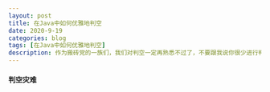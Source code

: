 ```yaml
---
layout: post
title: 在Java中如何优雅地判空
date: 2020-9-19
categories: blog
tags: [在Java中如何优雅地判空]
description: 作为搬砖党的一族们，我们对判空一定再熟悉不过了，不要跟我说你很少进行判空，除非你喜NullPointerException。不过NullPointerException对于很多猿们来说，也是Exception家族中最亲近的一员了。
---
```


#### 判空灾难
